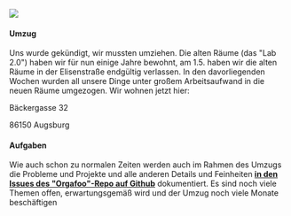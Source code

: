 ![](https://www.openlab-augsburg.de/wp-content/uploads/2022/05/umzug-header.png)

#### Umzug

Uns wurde gekündigt, wir mussten umziehen. Die alten Räume (das "Lab 2.0") haben wir für nun einige Jahre bewohnt, am 1.5. haben wir die alten Räume in der Elisenstraße endgültig verlassen. In den davorliegenden Wochen wurden all unsere Dinge unter großem Arbeitsaufwand in die neuen Räume umgezogen. Wir wohnen jetzt hier:

Bäckergasse 32

86150 Augsburg

#### Aufgaben
Wie auch schon zu normalen Zeiten werden auch im Rahmen des Umzugs die Probleme und Projekte und alle anderen Details und Feinheiten **[in den Issues des "Orgafoo"-Repo auf Github](https://github.com/openlab-aux/orgafoo/issues)** dokumentiert. Es sind noch viele Themen offen, erwartungsgemäß wird und der Umzug noch viele Monate beschäftigen

